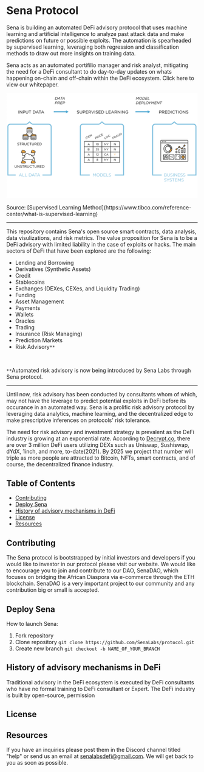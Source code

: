# Sena Protocol
Sena is building an automated DeFi advisory protocol that uses machine learning and artificial intelligence to analyze past attack data and make predictions on future or possible exploits. The automation is spearheaded by supervised learning, leveraging both regression and classification methods to draw out more insights on training data. 

Sena acts as an automated portifilio manager and risk analyst, mitigating the need for a DeFi consultant to do day-to-day updates on whats happening on-chain and off-chain within the DeFi ecosystem. Click here to view our whitepaper. 


<!-- image -->
<p style="text-align:center;">
  <img src="supervised_learning.png" alt="Sena Front Page Beta" width="800" class="center" style="margin-right: 5px;"/>
</p>
Source: [Supervised Learning Method](https://www.tibco.com/reference-center/what-is-supervised-learning)

----

This repository contains Sena's open source smart contracts, data analysis, data visulizations, and risk metrics. The value proposition for Sena is to be a DeFi advisory with limited liability in the case of exploits or hacks. The main sectors of DeFi that have been explored are the following:
- Lending and Borrowing
- Derivatives (Synthetic Assets)
- Credit
- Stablecoins
- Exchanges (DEXes, CEXes, and Liquidity Trading)
- Funding
- Asset Management
- Payments
- Wallets
- Oracles
- Trading
- Insurance (Risk Managing)
- Prediction Markets
- Risk Advisory`**`
</br>

`**`Automated risk advisory is now being introduced by Sena Labs through Sena protocol. 

----

Until now, risk advisory has been conducted by consultants whom of which, may not have the leverage to predict potential exploits in DeFi before its occurance in an automated way. Sena is a prolific risk advisory protocol by leveraging data analytics, machine learning, and the decentralized edge to make prescriptive inferences on protocols' risk tolerance. 

The need for risk advisory and investment strategy is prevalent as the DeFi industry is growing at an exponential rate. According to [Decrypt.co](https://decrypt.co/76963/uniswaps-growth-pushes-defi-3-million-total-users), there are over 3 million DeFi users utilizing DEXs such as Uniswap, Sushiswap, dYdX, 1inch, and more, to-date(2021). By 2025 we project that number will triple as more people are attracted to Bitcoin, NFTs, smart contracts, and of course, the decentralized finance industry.

## Table of Contents
- [Contributing](#contributing)
- [Deploy Sena](#deploy-sena)
- [History of advisory mechanisms in DeFi](#history-of-advisory-mechanisms-in-defi)
- [License](#license)
- [Resources](#resources)

## Contributing
The Sena protocol is bootstrapped by initial investors and developers if you would like to investor in our protocol please visit our website. We would like to encourage you to join and contribute to our DAO, SenaDAO, which focuses on bridging the African Diaspora via e-commerce through the ETH blockchain. SenaDAO is a very important project to our community and any contribution big or small is accepted.

## Deploy Sena
How to launch Sena:
 1. Fork repository
 3. Clone repository `git clone https://github.com/SenaLabs/protocol.git`
 4. Create new branch `git checkout -b NAME_OF_YOUR_BRANCH`
 
## History of advisory mechanisms in DeFi
Traditional advisory in the DeFi ecosystem is executed by DeFi consultants who have no formal training to DeFi consultant or Expert. The DeFi industry is built by open-source, permission

## License

## Resources
If you have an inquiries please post them in the Discord channel titled "help" or send us an email at senalabsdefi@gmail.com. We will get back to you as soon as possible.
